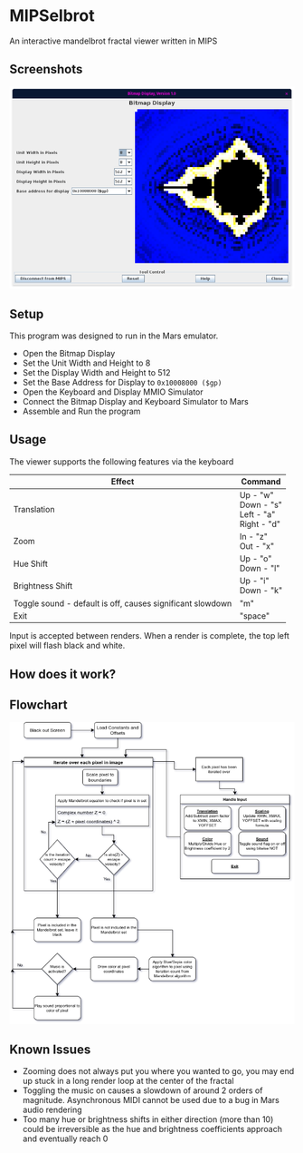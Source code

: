 # MIPSelbrot
An interactive mandelbrot fractal viewer written in MIPS

## Screenshots

![1](media/screenshot1.png)

## Setup
This program was designed to run in the Mars emulator.

- Open the Bitmap Display
- Set the Unit Width and Height to 8
- Set the Display Width and Height to 512
- Set the Base Address for Display to `0x10008000 ($gp)`
- Open the Keyboard and Display MMIO Simulator
- Connect the Bitmap Display and Keyboard Simulator to Mars
- Assemble and Run the program

## Usage
The viewer supports the following features via the keyboard

| Effect | Command |
| --- | --- |
| Translation | Up - "w" <br> Down - "s" <br> Left - "a" <br> Right - "d"|
| Zoom | In - "z" <br> Out - "x" |
| Hue Shift | Up - "o" <br> Down - "l" |
| Brightness Shift | Up - "i" <br> Down - "k" |
| Toggle sound - default is off, causes significant slowdown | "m" |
| Exit | "space" |

Input is accepted between renders. When a render is complete, the top left pixel will flash black and white.

## How does it work?

## Flowchart

![Flowchart](media/flowchart.png)

## Known Issues
- Zooming does not always put you where you wanted to go, you may end up stuck in a long render loop at the center of the fractal
- Toggling the music on causes a slowdown of around 2 orders of magnitude. Asynchronous MIDI cannot be used due to a bug in Mars audio rendering
- Too many hue or brightness shifts in either direction (more than 10) could be irreversible as the hue and brightness coefficients approach and eventually reach 0
